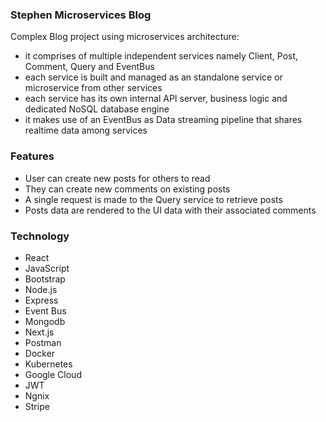 ### Stephen Microservices Blog
Complex Blog project using microservices architecture:
  - it comprises of multiple independent services namely Client, Post, Comment, Query and EventBus
  - each service is built and managed as an standalone service or microservice from other services
  - each service has its own internal API server, business logic and dedicated NoSQL database engine
  - it makes use of an EventBus as Data streaming pipeline that shares realtime data among services

### Features
- User can create new posts for others to read
- They can create new comments on existing posts
- A single request is made to the Query service to retrieve posts 
- Posts data are rendered to the UI data with their associated comments

### Technology
- React
- JavaScript
- Bootstrap
- Node.js
- Express
- Event Bus
- Mongodb
- Next.js
- Postman
- Docker
- Kubernetes
- Google Cloud
- JWT
- Ngnix
- Stripe
